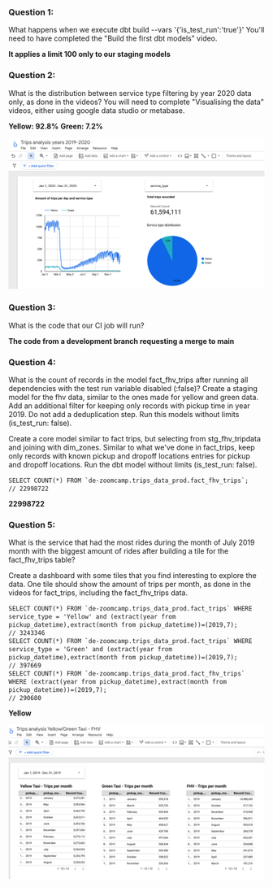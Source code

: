 ### Question 1:
What happens when we execute dbt build --vars '{'is_test_run':'true'}' You'll need to have completed the "Build the first dbt models" video.

**It applies a limit 100 only to our staging models**

### Question 2:
What is the distribution between service type filtering by year 2020 data only, as done in the videos? You will need to complete "Visualising the data" videos, either using google data studio or metabase.

**Yellow: 92.8%**
**Green: 7.2%**

!['distribution between service type filtering by year 2020'](/images/service_type_distribution_2020.png)

### Question 3:
What is the code that our CI job will run?

**The code from a development branch requesting a merge to main**

### Question 4:
What is the count of records in the model fact_fhv_trips after running all dependencies with the test run variable disabled (:false)?
Create a staging model for the fhv data, similar to the ones made for yellow and green data. Add an additional filter for keeping only records with pickup time in year 2019. Do not add a deduplication step. Run this models without limits (is_test_run: false).

Create a core model similar to fact trips, but selecting from stg_fhv_tripdata and joining with dim_zones. Similar to what we've done in fact_trips, keep only records with known pickup and dropoff locations entries for pickup and dropoff locations. Run the dbt model without limits (is_test_run: false).

```console
SELECT COUNT(*) FROM `de-zoomcamp.trips_data_prod.fact_fhv_trips`;
// 22998722
```
**22998722**

### Question 5:
What is the service that had the most rides during the month of July 2019 month with the biggest amount of rides after building a tile for the fact_fhv_trips table?

Create a dashboard with some tiles that you find interesting to explore the data. One tile should show the amount of trips per month, as done in the videos for fact_trips, including the fact_fhv_trips data.

```console
SELECT COUNT(*) FROM `de-zoomcamp.trips_data_prod.fact_trips` WHERE service_type = 'Yellow' and (extract(year from pickup_datetime),extract(month from pickup_datetime))=(2019,7);
// 3243346
SELECT COUNT(*) FROM `de-zoomcamp.trips_data_prod.fact_trips` WHERE service_type = 'Green' and (extract(year from pickup_datetime),extract(month from pickup_datetime))=(2019,7);
// 397669
SELECT COUNT(*) FROM `de-zoomcamp.trips_data_prod.fact_fhv_trips` WHERE (extract(year from pickup_datetime),extract(month from pickup_datetime))=(2019,7);
// 290680
```
**Yellow**

!['Yellow/Green Taxi - FHV trips per month'](/images/yellow_green_taxi_fhv_trips_per_month.png)

